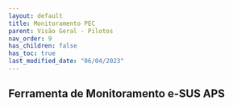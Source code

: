 ```yaml
---
layout: default
title: Monitoramento PEC
parent: Visão Geral - Pilotos
nav_order: 9
has_children: false
has_toc: true
last_modified_date: "06/04/2023"
---
```


<link rel="stylesheet" type="text/css" href="../estilos.css">

<h2>Ferramenta de Monitoramento e-SUS APS</h2>